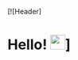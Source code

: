 [![Header]
# Hello! <img src="https://raw.githubusercontent.com/MartinHeinz/MartinHeinz/master/wave.gif" width="30px">]
